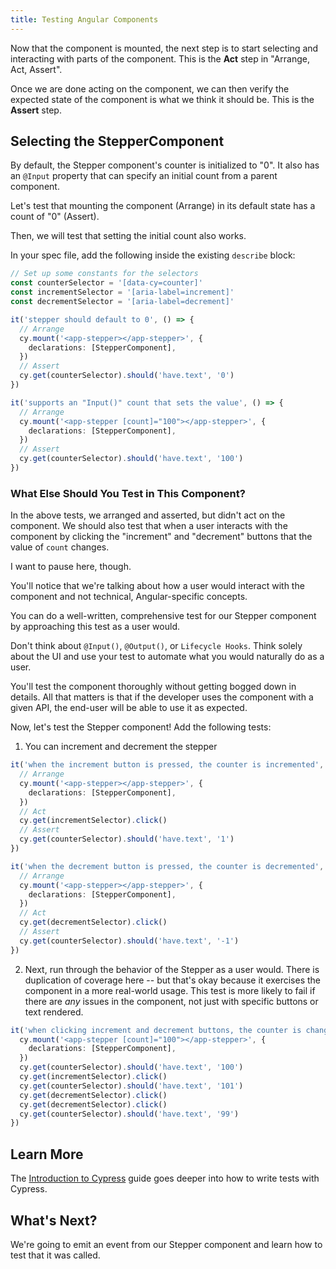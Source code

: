 ```yaml
---
title: Testing Angular Components
---
```


Now that the component is mounted, the next step is to start selecting and
interacting with parts of the component. This is the **Act** step in "Arrange,
Act, Assert".

Once we are done acting on the component, we can then verify the expected state
of the component is what we think it should be. This is the **Assert** step.

## Selecting the StepperComponent

By default, the Stepper component's counter is initialized to "0". It also has
an `@Input` property that can specify an initial count from a parent component.

Let's test that mounting the component (Arrange) in its default state has a
count of "0" (Assert).

Then, we will test that setting the initial count also works.

In your spec file, add the following inside the existing `describe` block:

<code-group>
<code-block label="stepper.component.cy.ts" active>

```ts
// Set up some constants for the selectors
const counterSelector = '[data-cy=counter]'
const incrementSelector = '[aria-label=increment]'
const decrementSelector = '[aria-label=decrement]'

it('stepper should default to 0', () => {
  // Arrange
  cy.mount('<app-stepper></app-stepper>', {
    declarations: [StepperComponent],
  })
  // Assert
  cy.get(counterSelector).should('have.text', '0')
})

it('supports an "Input()" count that sets the value', () => {
  // Arrange
  cy.mount('<app-stepper [count]="100"></app-stepper>', {
    declarations: [StepperComponent],
  })
  // Assert
  cy.get(counterSelector).should('have.text', '100')
})
```

</code-block>
</code-group>

### What Else Should You Test in This Component?

In the above tests, we arranged and asserted, but didn't act on the component.
We should also test that when a user interacts with the component by clicking
the "increment" and "decrement" buttons that the value of `count` changes.

I want to pause here, though.

You'll notice that we're talking about how a user would interact with the
component and not technical, Angular-specific concepts.

You can do a well-written, comprehensive test for our Stepper component by
approaching this test as a user would.

Don't think about `@Input()`, `@Output()`, or `Lifecycle Hooks`. Think solely
about the UI and use your test to automate what you would naturally do as a
user.

You'll test the component thoroughly without getting bogged down in details. All
that matters is that if the developer uses the component with a given API, the
end-user will be able to use it as expected.

Now, let's test the Stepper component! Add the following tests:

1. You can increment and decrement the stepper

<code-group>
<code-block label="stepper.component.cy.ts" active>

```ts
it('when the increment button is pressed, the counter is incremented', () => {
  // Arrange
  cy.mount('<app-stepper></app-stepper>', {
    declarations: [StepperComponent],
  })
  // Act
  cy.get(incrementSelector).click()
  // Assert
  cy.get(counterSelector).should('have.text', '1')
})

it('when the decrement button is pressed, the counter is decremented', () => {
  // Arrange
  cy.mount('<app-stepper></app-stepper>', {
    declarations: [StepperComponent],
  })
  // Act
  cy.get(decrementSelector).click()
  // Assert
  cy.get(counterSelector).should('have.text', '-1')
})
```

</code-block>
</code-group>

2. Next, run through the behavior of the Stepper as a user would. There is
   duplication of coverage here -- but that's okay because it exercises the
   component in a more real-world usage. This test is more likely to fail if
   there are _any_ issues in the component, not just with specific buttons or
   text rendered.

<code-group>
<code-block label="stepper.component.cy.ts" active>

```ts
it('when clicking increment and decrement buttons, the counter is changed as expected', () => {
  cy.mount('<app-stepper [count]="100"></app-stepper>', {
    declarations: [StepperComponent],
  })
  cy.get(counterSelector).should('have.text', '100')
  cy.get(incrementSelector).click()
  cy.get(counterSelector).should('have.text', '101')
  cy.get(decrementSelector).click()
  cy.get(decrementSelector).click()
  cy.get(counterSelector).should('have.text', '99')
})
```

</code-block>
</code-group>

## Learn More

The [Introduction to Cypress](/guides/core-concepts/introduction-to-cypress)
guide goes deeper into how to write tests with Cypress.

## What's Next?

We're going to emit an event from our Stepper component and learn how to test
that it was called.

<NavGuide prev="/guides/component-testing/mounting-angular" next="/guides/component-testing/events-angular" />
